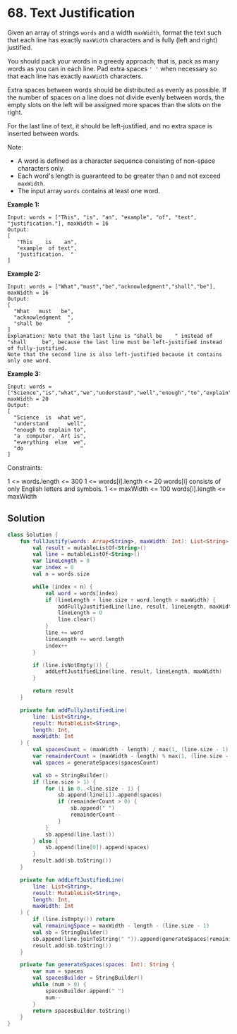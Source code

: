 # 68. Text Justification

Given an array of strings `words` and a width `maxWidth`, format the text such that each line has exactly `maxWidth` characters and is fully (left and right) justified.

You should pack your words in a greedy approach; that is, pack as many words as you can in each line. Pad extra spaces `' '` when necessary so that each line has exactly `maxWidth` characters.

Extra spaces between words should be distributed as evenly as possible. If the number of spaces on a line does not divide evenly between words, the empty slots on the left will be assigned more spaces than the slots on the right.

For the last line of text, it should be left-justified, and no extra space is inserted between words.

Note:

- A word is defined as a character sequence consisting of non-space characters only.
- Each word's length is guaranteed to be greater than `0` and not exceed `maxWidth`.
- The input array `words` contains at least one word.
 
**Example 1:**
```
Input: words = ["This", "is", "an", "example", "of", "text", "justification."], maxWidth = 16
Output:
[
   "This    is    an",
   "example  of text",
   "justification.  "
]
```

**Example 2:**
```
Input: words = ["What","must","be","acknowledgment","shall","be"], maxWidth = 16
Output:
[
  "What   must   be",
  "acknowledgment  ",
  "shall be        "
]
Explanation: Note that the last line is "shall be    " instead of "shall     be", because the last line must be left-justified instead of fully-justified.
Note that the second line is also left-justified because it contains only one word.
```

**Example 3:**
```
Input: words = ["Science","is","what","we","understand","well","enough","to","explain","to","a","computer.","Art","is","everything","else","we","do"], maxWidth = 20
Output:
[
  "Science  is  what we",
  "understand      well",
  "enough to explain to",
  "a  computer.  Art is",
  "everything  else  we",
  "do                  "
]
``` 

Constraints:

1 <= words.length <= 300
1 <= words[i].length <= 20
words[i] consists of only English letters and symbols.
1 <= maxWidth <= 100
words[i].length <= maxWidth

## Solution

```kotlin
class Solution {
    fun fullJustify(words: Array<String>, maxWidth: Int): List<String> {
        val result = mutableListOf<String>()
        val line = mutableListOf<String>()
        var lineLength = 0
        var index = 0
        val n = words.size

        while (index < n) {
            val word = words[index]
            if (lineLength + line.size + word.length > maxWidth) {
                addFullyJustifiedLine(line, result, lineLength, maxWidth)
                lineLength = 0
                line.clear()
            }
            line += word
            lineLength += word.length
            index++
        }

        if (line.isNotEmpty()) {
            addLeftJustifiedLine(line, result, lineLength, maxWidth)
        }

        return result
    }

    private fun addFullyJustifiedLine(
        line: List<String>,
        result: MutableList<String>,
        length: Int,
        maxWidth: Int
    ) {
        val spacesCount = (maxWidth - length) / max(1, (line.size - 1))
        var remainderCount = (maxWidth - length) % max(1, (line.size - 1))
        val spaces = generateSpaces(spacesCount)

        val sb = StringBuilder()
        if (line.size > 1) {
            for (i in 0..<line.size - 1) {
                sb.append(line[i]).append(spaces)
                if (remainderCount > 0) {
                    sb.append(" ")
                    remainderCount--
                }
            }
            sb.append(line.last())
        } else {
            sb.append(line[0]).append(spaces)
        }
        result.add(sb.toString())
    }

    private fun addLeftJustifiedLine(
        line: List<String>,
        result: MutableList<String>,
        length: Int,
        maxWidth: Int
    ) {
        if (line.isEmpty()) return
        val remainingSpace = maxWidth - length - (line.size - 1)
        val sb = StringBuilder()
        sb.append(line.joinToString(" ")).append(generateSpaces(remainingSpace))
        result.add(sb.toString())
    }

    private fun generateSpaces(spaces: Int): String {
        var num = spaces
        val spacesBuilder = StringBuilder()
        while (num > 0) {
            spacesBuilder.append(" ")
            num--
        }
        return spacesBuilder.toString()
    }
}
```